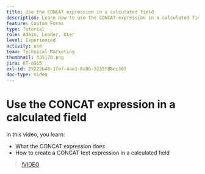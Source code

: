 ```yaml
---
title: Use the CONCAT expression in a calculated field
description: Learn how to use the CONCAT expression in a calculated field in Adobe [!DNL Workfront].
feature: Custom Forms
type: Tutorial
role: Admin, Leader, User
level: Experienced
activity: use
team: Technical Marketing
thumbnail: 335178.png
jira: KT-8915
exl-id: 25223b40-1fef-4ae1-8a9b-3235f88ec30f
doc-type: video
---
```

# Use the CONCAT expression in a calculated field

In this video, you learn:

* What the CONCAT expression does
* How to create a CONCAT text expression in a calculated field

>[!VIDEO](https://video.tv.adobe.com/v/335178/?quality=12&learn=on)
